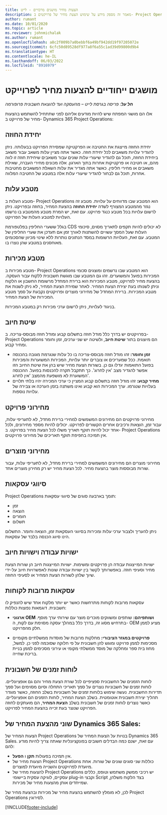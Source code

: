 ```yaml
---
title: הצעות מחיר מושגים מרכזיים - לייט
description: מאמר זה מספק מידע על שימוש הצעת מחיר של פרויקטים ב- Project Operations.
author: rumant
ms.date: 10/01/2020
ms.topic: article
ms.reviewer: johnmichalak
ms.author: rumant
ms.openlocfilehash: a8c2f009b7a0bebbf6a49bf942dd19f97205072e
ms.sourcegitcommit: 6cfc50d89528df977a8f6a55c1ad39d99800d9b4
ms.translationtype: HT
ms.contentlocale: he-IL
ms.lasthandoff: 06/03/2022
ms.locfileid: "8916979"
---
```

# <a name="concepts-unique-to-project-quotes"></a>מושגים ייחודיים להצעות מחיר לפרוייקט

_**חל על**: פריסה בגרסת לייט – מהעסקה ועד להוצאת חשבונית פרופורמה_


אלו הם מושגי המפתח שיש להיות מודעים אליהם לפני שתתחיל להשתמש בהצעות מחיר‬ של פרוייקט ב- Dynamics 365 Project Operations:

## <a name="contracting-unit"></a>יחידת החוזה

יחידת החוזה מייצגת את החטיבה או הפרקטיקה שמסירת הפרויקט בבעלותה. ניתן להגדיר עלויות משאבים לכל יחידת חוזה. כאשר אתה מציין עלות משאב עבור משאב ביחידת החוזה, תוכל גם להגדיר שיעורי עלות שונים עבור משאבים שיחידת חוזה זו לווה מהם, או חטיבה או פרקטיקות אחרות בתוך הארגון. אלה מכונים מחירי העברה, שאילת משאבים או מחירי חליפין. כאשר אתה מגדיר את עלות השאלת המשאבים מחטיבות אחרות, תוכל גם לבחור להגדיר שיעורי עלות אלה במטבע של החטיבה המלווה.

## <a name="cost-currency"></a>מטבע עלות

מטבע העלות ב- Project Operations הוא המטבע שבו מדווחים על עלויות. מטבע זה נגזר מהמטבע המצורף לשדה **יחידת החוזה** בהצעת המחיר, בחוזה ובפרויקט. ניתן לרשום עלויות בכל מטבע כנגד פרויקט. עם זאת, יש המרת מטבע מהמטבע בו נרשמו העלויות למטבע העלות של הפרויקט.

בגלל ששערי החליפין בפלטפורמת CDS לא יכולים להיות תקפים לתאריך מסוים, סיכומי העלות שעל המסך עשויים להשתנות לאורך זמן אם תעדכן את שערי החליפין של המטבע. עם זאת, העלויות הרשומות במסד הנתונים נותרות ללא שינוי מכיוון שהסכומים מאוחסנים במטבע שהן נוצרו בו.

## <a name="sales-currency"></a>מטבע מכירות

מטבע מכירות ב- Project Operations הוא המטבע שבו נרשמים ומוצגים סכומי המכירות בפועל והמשוערים. זהו גם המטבע שבו מוגשת חשבונית ללקוח עבור העסקה. בהצעת מחיר לפרויקט, מטבע המכירות הוא ברירת המחדל מרשומת החשבון או הלקוח וניתן לשנותו בעת יצירת הצעת המחיר. לאחר שמירת הצעת המחיר, לא ניתן לשנות את מטבע המכירות. ברירת המחדל של מחירוני מוצרים ופרויקטים נקבעת על סמך מטבע המכירות של הצעת המחיר.

בניגוד לעלויות, ניתן לרשום ערכי מכירות רק במטבע המכירות.

## <a name="billing-method"></a>שיטת חיוב

בפרויקטים יש בדרך כלל מודל חוזה בתשלום קבוע ומודל חוזה מבוסס-צריכה. ב- Project Operations הם מיוצגים בתור **שיטת חיוב**, ולשיטה יש שני ערכים, זמן וחומר ומחיר קבוע.

- **זמן וחומר:** זהו מודל חוזה מבוסס-צריכה בו כל עלות שנגרמת מגובה בהכנסה תואמת. ככל שמעריכים או צוברים יותר עלויות, המכירות המשוערות והמכירות בפועל התואמות יגדלו גם כן. בשורות הצעת מחיר שיש בהן את שיטת החיוב הזו אפשר להגדיר מצב 'אין לחרוג'. כך תתקבל תקרה להכנסות בפועל. ההכנסה המשוערת לא מושפעת מהמצב 'אין לחרוג'.
- **מחיר קבוע:** זהו מודל חוזה בתשלום קבוע המציין כי ערכי המכירה יהיו בלתי תלויים בעלויות שנגרמו. ערך המכירות הוא קבוע ואינו משתנה בזמן הערכה או צבירה של עלויות נוספות.

## <a name="project-price-lists"></a>מחירוני פרויקט

מחירוני פרויקטים הם מחירונים המשמשים למחירי ברירת מחדל, לא לתעריפי עלות, עבור זמן, הוצאות ורכיבים אחרים הקשורים לפרויקט. יכולים להיות מספר מחירונים, ולכל אחד יכול להיות תוקף תאריך משלו לכל הצעת מחיר בפרויקט. ב- Project Operations אין תמיכה בחפיפת תוקף תאריכים של מחירוני פרויקטים.

## <a name="product-price-lists"></a>מחירוני מוצרים

מחירוני מוצרים הם מחירונים המשמשים למחירי ברירת מחדל, לא לתעריפי עלות, עבור שורות מבוססות מוצר בהצעת מחיר. לכל הצעת מחיר יש רק מחירון מוצרים אחד.

## <a name="transaction-classes"></a>סיווגי עסקאות

Project Operations תומך בארבעה סוגים של סיווגי עסקאות:

- זמן
- הוצאה
- חומרים
- תשלום

ניתן להעריך ולצבור ערכי עלות ומכירות בסיווגי העסקאות זמן, הוצאה וחומר. התשלום הינו סיווג הכנסה בלבד של עסקאות.

## <a name="work-entities-and-billing-entities"></a>ישויות עבודה וישויות חיוב

ישויות המייצגות עבודה הן פרויקטים ומשימות. ישויות המייצגות חיוב הן שורות הצעת מחיר וסעיפי חוזה. באפשרותך לקשר בין ישויות עבודה שונות לאפשרויות חיוב על-ידי שיוך שלהן לשורות הצעת המחיר או לסעיפי החוזה.

## <a name="multi-customer-deals"></a>עסקאות מרובות לקוחות

עסקאות מרובות לקוחות מתרחשות כאשר יש יותר מלקוח אחד שיש להנפיק לו חשבונית. דוגמאות נפוצות כוללות:

- **ארגוני OEM ושותפיהם:** שותפים ומשווקים מוכרים מוצר עם שירותי ערך מוסף. בתרחיש מסוג זה, בדרך כלל במהלך עסקה מסוימת עם לקוח, ה- OEM מציע לממן חלק מהפרויקט. 

- **פרויקטים במגזר הציבורי:** מחלקות מרובות של מוסדות ממשלתיים מקומיים מסכימות לממן פרויקט ומוגש להן חשבונית על פי חלוקה שסוכמה לפני כן. למשל, מחוז בית ספר ומחלקה של מוסד ממשלתי מקומי או עירוני מסכימים לממן בניית בריכת שחייה.

## <a name="invoice-schedules"></a>לוחות זמנים של חשבונית

לוחות הזמנים של החשבונית ספציפיים לכל שורת הצעת מחיר והם גם אופציונליים. לוחות זמנים של חשבוניות נוצרים על סמך תאריכי התחלה וסיום מסוימים ועל סמך תדירות החשבונית. נעשה שימוש בלוחות זמנים של חשבוניות בשלב החוזה, כאשר מוגדר תהליך יצירת חשבונית אוטומטית. בשלב הצעת המחיר, לוחות הזמנים הם אופציונליים. כאשר נוצרים לוחות זמנים של חשבונית בשלב **הצעת המחיר**, הם מועתקים לחוזה הפרויקט שנוצר בעת זכייה בהצעת המחיר לפרויקט.

## <a name="changes-from-dynamics-365-sales-quote"></a>שוני מהצעת המחיר של Dynamics 365 Sales:

הצעות המחיר של Project Operations בנויות על הצעות המחיר של Dynamics 365 Sales. עם זאת, ישנם כמה הבדלים חשובים בפונקציונליות שאתה צריך להיות מודע להם:

- אין תמיכה בפעולות **תקן** ו **הפעל**.
- הצעות מחיר של Project Operations כוללות שני סוגים שונים של שורות. אחת מיועדת לפרויקטים והשנייה מיועדת למוצרים.
- להצעות מחיר של Project Operations יש רכיבי ממשק משתמש וטופס, כללים עסקיים, לוגיקה עסקית ביישומי plug-in וקבצי Script בצד הלקוח משלהן, שמייחדים אותן מהצעות מחיר של מכירות.

לכן, לא מומלץ להשתמש בהצעת מחיר של מכירות ובהצעת מחיר של Project Operations לסירוגין.


[!INCLUDE[footer-include](../../includes/footer-banner.md)]
